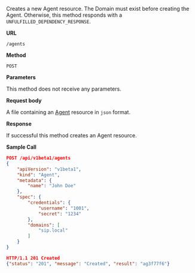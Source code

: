 Creates a new Agent resource. The Domain must exist before creating the Agent.
Otherwise, this method responds with a `UNFULFILLED_DEPENDENCY_RESPONSE`.

**URL**

`/agents`

**Method**

`POST`

**Parameters**

This method does not receive any parameters.

**Request body**

A file containing an [Agent](/configuration/agents) resource in `json` format.

**Response**

If successful this method creates an Agent resource.

**Sample Call**

```json
POST /api/v1beta1/agents
{
    "apiVersion": "v1beta1",
    "kind": "Agent",
    "metadata": {
    	"name": "John Doe"
    },
    "spec": {
    	"credentials": {
    		"username": "1001",
    		"secret": "1234"
    	},
    	"domains": [
    		"sip.local"
    	]
    }
}

HTTP/1.1 201 Created
{"status": "201", "message": "Created", "result": "ag3f77f6"}
```
